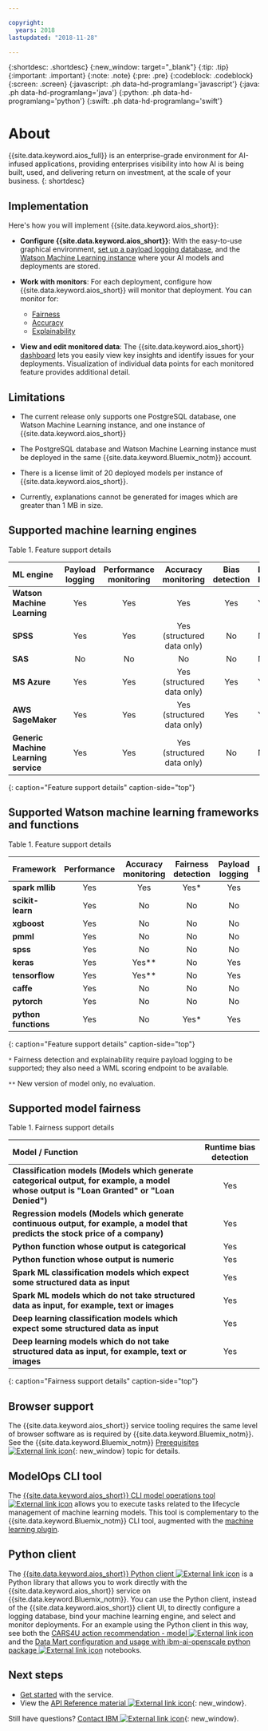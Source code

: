 ```yaml
---

copyright:
  years: 2018
lastupdated: "2018-11-28"

---
```


{:shortdesc: .shortdesc}
{:new_window: target="_blank"}
{:tip: .tip}
{:important: .important}
{:note: .note}
{:pre: .pre}
{:codeblock: .codeblock}
{:screen: .screen}
{:javascript: .ph data-hd-programlang='javascript'}
{:java: .ph data-hd-programlang='java'}
{:python: .ph data-hd-programlang='python'}
{:swift: .ph data-hd-programlang='swift'}

# About

{{site.data.keyword.aios_full}} is an enterprise-grade environment for AI-infused applications, providing enterprises visibility into how AI is being built, used, and delivering return on investment, at the scale of your business.
{: shortdesc}

## Implementation

Here's how you will implement {{site.data.keyword.aios_short}}:

- **Configure {{site.data.keyword.aios_short}}**: With the easy-to-use graphical environment, [set up a payload logging database](connect-db.html), and the [Watson Machine Learning instance](connect-wml.html) where your AI models and deployments are stored.

- **Work with monitors**: For each deployment, configure how {{site.data.keyword.aios_short}} will monitor that deployment. You can monitor for:

    - [Fairness](monitor-fairness.html)
    - [Accuracy](monitor-accuracy.html)
    - [Explainability](monitor-explain.html)

- **View and edit monitored data**: The {{site.data.keyword.aios_short}} [dashboard](insight-overview.html) lets you easily view key insights and identify issues for your deployments. Visualization of individual data points for each monitored feature provides additional detail.

## Limitations

- The current release only supports one PostgreSQL database, one Watson Machine Learning instance, and one instance of {{site.data.keyword.aios_short}}

- The PostgreSQL database and Watson Machine Learning instance must be deployed in the same {{site.data.keyword.Bluemix_notm}} account.

- There is a license limit of 20 deployed models per instance of {{site.data.keyword.aios_short}}.

- Currently, explanations cannot be generated for images which are greater than 1 MB in size.

## Supported machine learning engines

Table 1. Feature support details

| ML engine | **Payload logging** | **Performance monitoring** | **Accuracy monitoring** | **Bias detection** | **De-bias** | **Explainability**
|:---|:---:|:---:|:---:|:---:|:---|:---|
| **Watson Machine Learning**  | Yes | Yes | Yes | Yes | Yes | Yes |
| **SPSS**  | Yes | Yes | Yes (structured data only) | No | No | No |
| **SAS**  | No | No | No | No | No | No |
| **MS Azure**  | Yes | Yes | Yes (structured data only) | Yes | Yes | Yes |
| **AWS SageMaker**  | Yes | Yes | Yes (structured data only) | Yes | Yes | Yes |
| **Generic Machine Learning service**  | Yes | Yes | Yes (structured data only) | No | No | No ||
{: caption="Feature support details" caption-side="top"}

## Supported Watson machine learning frameworks and functions

Table 1. Feature support details

| Framework | **Performance** | **Accuracy monitoring** | **Fairness detection** | **Payload logging** | **Explainability**
|:---|:---:|:---:|:---:|:---:|:---:|
| **spark mllib**        | Yes | Yes | Yes* | Yes | Yes* |
| **scikit-learn**       | Yes | No | No | No | No |
| **xgboost**            | Yes | No | No | No | No |
| **pmml**               | Yes | No | No | No | No |
| **spss**               | Yes | No | No | No | No |
| **keras**              | Yes | Yes** | No | Yes | Yes* |
| **tensorflow**         | Yes | Yes** | No | Yes | Yes* |
| **caffe**              | Yes | No | No | No | No |
| **pytorch**            | Yes | No | No | No | No |
| **python functions**   | Yes | No | Yes* | Yes | No ||
{: caption="Feature support details" caption-side="top"}

`*` Fairness detection and explainability require payload logging to be supported; they also need a WML scoring endpoint to be available.

`**` New version of model only, no evaluation.

## Supported model fairness

Table 1. Fairness support details

| Model / Function  | **Runtime bias detection** |
|:---|:---:|
| **Classification models (Models which generate categorical output, for example, a model whose output is "Loan Granted" or "Loan Denied")** | Yes |
| **Regression models (Models which generate continuous output, for example, a model that predicts the stock price of a company)** | Yes |
| **Python function whose output is categorical** | Yes |
| **Python function whose output is numeric** | Yes |
| **Spark ML classification models which expect some structured data as input** | Yes |
| **Spark ML models which do not take structured data as input, for example, text or images** | Yes |
| **Deep learning classification models which expect some structured data as input** | Yes |
| **Deep learning models which do not take structured data as input, for example, text or images** | Yes ||
{: caption="Fairness support details" caption-side="top"}

## Browser support

The {{site.data.keyword.aios_short}} service tooling requires the same level of browser software as is required by {{site.data.keyword.Bluemix_notm}}. See the {{site.data.keyword.Bluemix_notm}} [Prerequisites ![External link icon](../../icons/launch-glyph.svg "External link icon")](https://console.bluemix.net/docs/overview/prereqs.html#browsers){: new_window} topic for details.

## ModelOps CLI tool

The [{{site.data.keyword.aios_short}} CLI model operations tool ![External link icon](../../icons/launch-glyph.svg "External link icon")](https://github.com/IBM-Watson/aiopenscale-modelops-cli) allows you to execute tasks related to the lifecycle management of machine learning models. This tool is complementary to the {{site.data.keyword.Bluemix_notm}} CLI tool, augmented with the [machine learning plugin](https://www.ibm.com/support/knowledgecenter/DSXDOC/analyze-data/ml_dlaas_environment.html).

## Python client

The [{{site.data.keyword.aios_short}} Python client ![External link icon](../../icons/launch-glyph.svg "External link icon")](http://ai-openscale-python-client.mybluemix.net/) is a Python library that allows you to work directly with the {{site.data.keyword.aios_short}} service on {{site.data.keyword.Bluemix_notm}}. You can use the Python client, instead of the {{site.data.keyword.aios_short}} client UI, to directly configure a logging database, bind your machine learning engine, and select and monitor deployments. For an example using the Python client in this way, see both the [CARS4U action recommendation - model ![External link icon](../../icons/launch-glyph.svg "External link icon")](https://github.com/pmservice/ai-openscale-tutorials/blob/master/notebooks/CARS4U%20action%20recommendation%20-%20model.ipynb) and the [Data Mart configuration and usage with ibm-ai-openscale python package ![External link icon](../../icons/launch-glyph.svg "External link icon")](https://github.com/pmservice/ai-openscale-tutorials/blob/master/notebooks/Data%20Mart%20configuration%20and%20usage%20-%20CARS4U.ipynb) notebooks.

## Next steps

- [Get started](getting-started.html) with the service.
- View the [API Reference material ![External link icon](../../icons/launch-glyph.svg "External link icon")](https://console.bluemix.net/apidocs/ai-openscale){: new_window}.

Still have questions? [Contact IBM ![External link icon](../../icons/launch-glyph.svg "External link icon")](https://www.ibm.com/account/reg/us-en/signup?formid=MAIL-watson){: new_window}.
